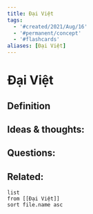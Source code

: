 ```yaml
---
title: Đại Việt
tags:
  - '#created/2021/Aug/16'
  - '#permanent/concept'
  - '#flashcards'
aliases: [Đại Việt]
---
```

# Đại Việt

## Definition


## Ideas & thoughts:


## Questions:


## Related:
```dataview
list
from [[Đại Việt]]
sort file.name asc
```